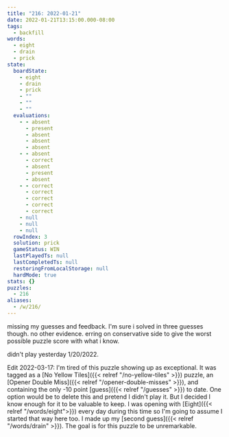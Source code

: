 ```yaml
---
title: "216: 2022-01-21"
date: 2022-01-21T13:15:00.000-08:00
tags:
  - backfill
words:
  - eight
  - drain
  - prick
state:
  boardState:
    - eight
    - drain
    - prick
    - ""
    - ""
    - ""
  evaluations:
    - - absent
      - present
      - absent
      - absent
      - absent
    - - absent
      - correct
      - absent
      - present
      - absent
    - - correct
      - correct
      - correct
      - correct
      - correct
    - null
    - null
    - null
  rowIndex: 3
  solution: prick
  gameStatus: WIN
  lastPlayedTs: null
  lastCompletedTs: null
  restoringFromLocalStorage: null
  hardMode: true
stats: {}
puzzles:
  - 216
aliases:
  - /w/216/
---
```

<!-- more -->

missing my guesses and feedback. I'm sure i solved in three guesses though. no other evidence. erring on conservative side to give the worst possible puzzle score with what i know.

didn't play yesterday 1/20/2022.

Edit 2022-03-17: I'm tired of this puzzle showing up as exceptional. It was tagged as a [No Yellow Tiles]({{< relref "/no-yellow-tiles" >}}) puzzle, an [Opener Double Miss]({{< relref "/opener-double-misses" >}}), and containing the only -10 point [guess]({{< relref "/guesses" >}}) to date. One option would be to delete this and pretend I didn't play it. But I decided I know enough for it to be valuable to keep. I was opening with [Eight]({{< relref "/words/eight">}}) every day during this time so I'm going to assume I started that way here too. I made up my [second guess]({{< relref "/words/drain" >}}). The goal is
for this puzzle to be unremarkable.
